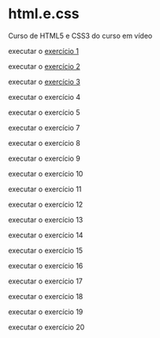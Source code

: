 # html.e.css
 Curso de HTML5 e CSS3 do curso em vídeo

executar o <a href="https://bernardobortoloto.github.io/html-e-css/ex001/index.html">exercício 1</a>

executar o <a href="https://bernardobortoloto.github.io/html-e-css/ex002/index.html">exercício 2</a>

executar o <a href="https://bernardobortoloto.github.io/html-e-css/ex003/index.html">exercício 3</a> 

executar o exercício 4

executar o exercício 5

executar o exercício 7

executar o exercício 8

executar o exercício 9 

executar o exercício 10 

executar o exercício 11

executar o exercício 12

executar o exercício 13

executar o exercício 14

executar o exercício 15

executar o exercício 16

executar o exercício 17

executar o exercício 18

executar o exercício 19

executar o exercício 20
